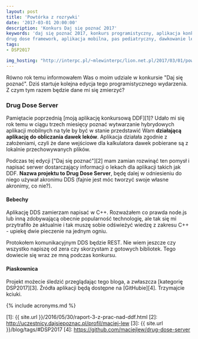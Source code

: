 ```yaml
---
layout: post
title: 'Powtórka z rozrywki'
date: '2017-03-01 20:00:00'
description: 'Konkurs Daj się poznać 2017'
keywords: 'daj się poznać 2017, konkurs programistyczny, aplikacja konkursowa,
drug dose framework, aplikacja mobilna, pas pediatryczny, dawkowanie leków'
tags:
- DSP2017

img_hosting: "http://interpc.pl/~mlewinterpc/lion.net.pl/2017/03/01/powtorka-z-rozrywki/"
---
```


Równo rok temu informowałem Was o moim udziale w konkursie "Daj się 
poznać".
Dziś startuje kolejna edycja tego programistycznego wydarzenia. Z czym tym 
razem
będzie dane mi się zmierzyć?

### Drug Dose Server

Pamiętacie poprzednią [moją aplikację konkursową DDF][1]? Udało mi się 
rok temu w ciągu trzech miesięcy poznać wytwarzanie hybrydowych aplikacji 
mobilnych na tyle by być w stanie przedstawić Wam **działającą aplikację 
do obliczania dawek leków**. Aplikacja działała zgodnie z założeniami, 
czyli że dane wejściowe dla kalkulatora dawek pobierane są z lokalnie 
przechowywanych plików.

Podczas tej edycji ["Daj się poznać"][2] mam zamian rozwinąć ten pomysł i 
napisać serwer dostarczający informacji o lekach dla aplikacji takich jak 
DDF. **Nazwa projektu to Drug Dose Server**, będę dalej w odniesieniu do 
niego używał akronimu DDS (fajnie jest móc tworzyć swoje własne akronimy, 
co nie?).

#### Bebechy

Aplikację DDS zamierzam napisać w C++. Rozważałem co prawda node.js lub 
inną zdobywającą obecnie popularność technologię, ale tak się mi 
przytrafiło że aktualnie i tak muszę sobie odświeżyć wiedzę z zakresu 
C++ - upiekę dwie pieczenie na jednym ogniu.

Protokołem komunikacyjnym DDS będzie REST. Nie wiem jeszcze czy wszystko 
napiszę od zera czy skorzystam z gotowych bibliotek. Tego dowiecie się wraz 
ze mną podczas konkursu.

#### Piaskownica

Projekt możecie śledzić przeglądając tego bloga, a zwłaszcza [kategorię 
DSP2017][3]. Źródła aplikacji będą dostępne na [GitHubie][4]. Trzymajcie 
kciuki.

{% include acronyms.md %}

[1]: {{ site.url }}/2016/05/30/raport-3-z-prac-nad-ddf.html
[2]: http://uczestnicy.dajsiepoznac.pl/profil/maciej-lew
[3]: {{ site.url }}/blog/tags/#DSP2017
[4]: https://github.com/maciejlew/drug-dose-server

